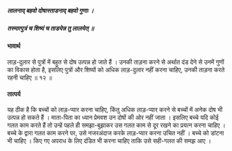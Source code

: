 ##### लालनाद् बहवो दोषास्ताडनाद् बहवो गुणाः ।
##### तस्मात्पुत्रं च शिष्यं च ताडयेन्न तु लालयेत् ॥

#### भावार्थ

लाड़-दुलार से पुत्रों में बहुत से दोष उत्पन्न हो जाते हैं । उनकी ताड़ना करने से अर्थात दंड देने से उनमें गुणों का विकास होता है, इसलिए पुत्रों और शिष्यों को अधिक लाड़-दुलार नहीं करना चाहिए, उनकी ताड़ना करते रहनी चाहिए ॥ १२ ॥

#### तात्पर्य

यह ठीक है कि बच्चों को लाड़-प्यार करना चाहिए, किंतु अधिक लाड़-प्यार करने से बच्चों में अनेक दोष भी उत्पन्न हो सकते हैं । माता-पिता का ध्यान प्रेमवश उन दोषों की ओर नहीं जाता । इसलिए बच्चे यदि कोई गलत काम करते हैं तो उन्हें पहले ही समझा-बुझाकर उस गलत काम से दूर रखने का प्रयत्न करना चाहिए । बच्चे के द्वारा गलत काम करने पर, उसे नजरअंदाज करके लाड़-प्यार करना उचित नहीं । बच्चे को डांटना भी चाहिए । किए गए अपराध के लिए दंडित भी करना चाहिए ताकि उसे सही-गलत की समझ आए ।